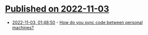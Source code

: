 # [Published on 2022-11-03](index.md)

* [2022-11-03, 01:48:50](https://lobste.rs/s/ookgy7/how_do_you_sync_code_between_personal) - [How do you sync code between personal machines?](https://lobste.rs/s/ookgy7/how_do_you_sync_code_between_personal)
